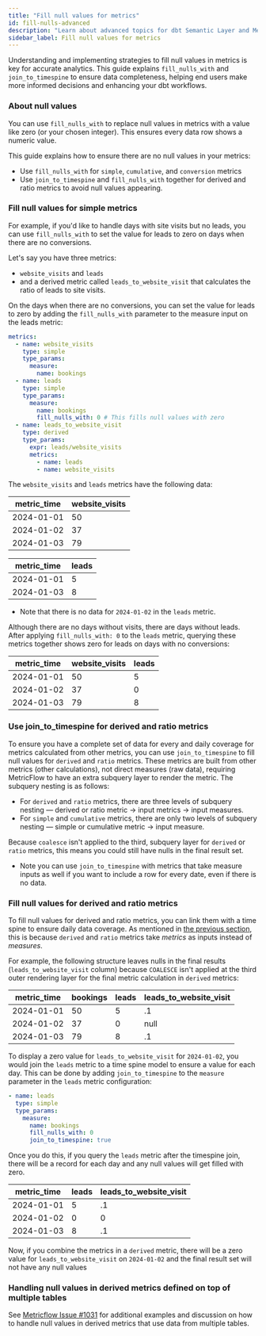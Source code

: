```yaml
---
title: "Fill null values for metrics"
id: fill-nulls-advanced
description: "Learn about advanced topics for dbt Semantic Layer and MetricFlow, such as modeling workflows and more."
sidebar_label: Fill null values for metrics
---
```


Understanding and implementing strategies to fill null values in metrics is key for accurate analytics. This guide explains `fill_nulls_with` and `join_to_timespine` to ensure data completeness, helping end users make more informed decisions and enhancing your dbt workflows.

### About null values

You can use `fill_nulls_with` to replace null values in metrics with a value like zero (or your chosen integer). This ensures every data row shows a numeric value.

This guide explains how to ensure there are no null values in your metrics:

- Use `fill_nulls_with` for `simple`, `cumulative`, and `conversion` metrics
- Use `join_to_timespine` and `fill_nulls_with` together for derived and ratio metrics to avoid null values appearing.

### Fill null values for simple metrics

For example, if you'd like to handle days with site visits but no leads, you can use `fill_nulls_with` to set the value for leads to zero on days when there are no conversions.

Let's say you have three metrics:

- `website_visits` and `leads`
- and a derived metric called `leads_to_website_visit` that calculates the ratio of leads to site visits.

On the days when there are no conversions, you can set the value for leads to zero by adding the `fill_nulls_with` parameter to the measure input on the leads metric:

<File name='models/metrics/website_vists.yml'>

```yaml
metrics:
  - name: website_visits
    type: simple
    type_params:
      measure:
        name: bookings
  - name: leads
    type: simple
    type_params:
      measure:
        name: bookings
        fill_nulls_with: 0 # This fills null values with zero
  - name: leads_to_website_visit
    type: derived
    type_params:
      expr: leads/website_visits
      metrics:
        - name: leads
        - name: website_visits
```

</File>

The `website_visits` and `leads` metrics have the following data:

| metric_time | website_visits |
| --- | --- |
| 2024-01-01 | 50 |
| 2024-01-02 | 37 |
| 2024-01-03 | 79 |


| metric_time | leads |
| --- | --- |
| 2024-01-01 | 5 |
| 2024-01-03 | 8 |
* Note that there is no data for `2024-01-02` in the `leads` metric.

Although there are no days without visits, there are days without leads. After applying `fill_nulls_with: 0` to the `leads` metric, querying these metrics together shows zero for leads on days with no conversions:

| metric_time | website_visits | leads |
| --- | --- | --- |
| 2024-01-01 | 50 | 5 |
| 2024-01-02 | 37 | 0 |
| 2024-01-03 | 79 | 8 |

### Use join_to_timespine for derived and ratio metrics

To ensure you have a complete set of data for every and daily coverage for metrics calculated from other metrics, you can use `join_to_timespine` to fill null values for `derived` and `ratio` metrics. These metrics are built from other metrics (other calculations), not direct measures (raw data), requiring MetricFlow to have an extra subquery layer to render the metric. The subquery nesting is as follows:

- For `derived` and `ratio` metrics, there are three levels of subquery nesting &mdash; derived or ratio metric → input metrics → input measures.
- For `simple` and `cumulative` metrics, there are only two levels of subquery nesting &mdash; simple or cumulative metric → input measure.

Because `coalesce` isn't applied to the third, subquery layer for `derived` or `ratio` metrics, this means you could still have nulls in the final result set. 

* Note you can use `join_to_timespine` with metrics that take measure inputs as well if you want to include a row for every date, even if there is no data.

### Fill null values for derived and ratio metrics

To fill null values for derived and ratio metrics, you can link them with a time spine to ensure daily data coverage. As mentioned in [the previous section](#use-join_to_timespine-for-derived-and-ratio-metrics), this is because `derived` and `ratio` metrics take *metrics* as inputs instead of *measures*.

For example, the following structure leaves nulls in the final results (`leads_to_website_visit` column) because `COALESCE` isn't applied at the third outer rendering layer for the final metric calculation in `derived` metrics:

| metric_time | bookings | leads | leads_to_website_visit |
| --- | --- | --- | --- |
| 2024-01-01 | 50 | 5 | .1 |
| 2024-01-02 | 37 | 0 | null |
| 2024-01-03 | 79 | 8 | .1 |

To display a zero value for `leads_to_website_visit` for `2024-01-02`, you would join the `leads` metric to a time spine model to ensure a value for each day. This can be done by adding `join_to_timespine` to the `measure` parameter in the `leads` metric configuration:

<File name='models/metrics/leads.yml'>

```yaml
- name: leads
  type: simple
  type_params:
    measure:
      name: bookings
      fill_nulls_with: 0
      join_to_timespine: true
```
</File>

Once you do this, if you query the `leads` metric after the timespine join, there will be a record for each day and any null values will get filled with zero.

| metric_time |  leads | leads_to_website_visit |
| --- | --- | --- |
| 2024-01-01 |  5 | .1 |
| 2024-01-02 | 0 | 0 |
| 2024-01-03 |  8 | .1 |

Now, if you combine the metrics in a `derived` metric, there will be a zero value for `leads_to_website_visit` on `2024-01-02` and the final result set will not have any null values

### Handling null values in derived metrics defined on top of multiple tables

See [Metricflow Issue #1031](https://github.com/dbt-labs/metricflow/issues/1031) for additional examples and discussion on how to handle null values in derived metrics that use data from multiple tables. 
